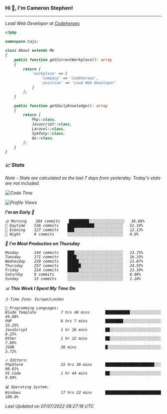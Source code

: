 ### Hi 👋, I'm Cameron Stephen!
<hr>
<p><em>Lead Web Developer at <a href="https://codeheroes.co.uk">Codeheroes</a></p>


```php
<?php

namespace Cajs;

class About extends Me
{
    public function getCurrentWorkplace(): array
    {
        return [
            'workplace' => [
                'company' => 'Codeheroes',
                'position' => 'Lead Web Developer'
            ]
        ];
    }

    public function getDailyKnowledge(): array
    {
        return [
            Php::class,
            Javascript::class,
            Laravel::class,
            Symfony::class,
            Go::class,
        ];
    }
}
```

### 📈 Stats
<p><em>Note - Stats are calculated as the last 7 days from yesterday. Today's stats are not included.</em></p>


<!--START_SECTION:waka-->
![Code Time](http://img.shields.io/badge/Code%20Time-2%2C995%20hrs%2012%20mins-blue)

![Profile Views](http://img.shields.io/badge/Profile%20Views-0-blue)

**I'm an Early 🐤** 

```text
🌞 Morning    384 commits    █████████░░░░░░░░░░░░░░░░   36.68% 
🌆 Daytime    536 commits    ████████████░░░░░░░░░░░░░   51.19% 
🌃 Evening    127 commits    ███░░░░░░░░░░░░░░░░░░░░░░   12.13% 
🌙 Night      0 commits      ░░░░░░░░░░░░░░░░░░░░░░░░░   0.0%

```
📅 **I'm Most Productive on Thursday** 

```text
Monday       144 commits    ███░░░░░░░░░░░░░░░░░░░░░░   13.75% 
Tuesday      171 commits    ████░░░░░░░░░░░░░░░░░░░░░   16.33% 
Wednesday    229 commits    █████░░░░░░░░░░░░░░░░░░░░   21.87% 
Thursday     257 commits    ██████░░░░░░░░░░░░░░░░░░░   24.55% 
Friday       224 commits    █████░░░░░░░░░░░░░░░░░░░░   21.39% 
Saturday     9 commits      ░░░░░░░░░░░░░░░░░░░░░░░░░   0.86% 
Sunday       13 commits     ░░░░░░░░░░░░░░░░░░░░░░░░░   1.24%

```


📊 **This Week I Spent My Time On** 

```text
⌚︎ Time Zone: Europe/London

💬 Programming Languages: 
Blade Template           7 hrs 48 mins       ███████████░░░░░░░░░░░░░░   44.88% 
PHP                      6 hrs 7 mins        ████████░░░░░░░░░░░░░░░░░   35.25% 
JavaScript               1 hr 26 mins        ██░░░░░░░░░░░░░░░░░░░░░░░   8.25% 
Other                    1 hr 22 mins        ██░░░░░░░░░░░░░░░░░░░░░░░   7.89% 
JSON                     38 mins             █░░░░░░░░░░░░░░░░░░░░░░░░   3.72%

🔥 Editors: 
PhpStorm                 15 hrs 38 mins      ██████████████████████░░░   90.01% 
VS Code                  1 hr 44 mins        ██░░░░░░░░░░░░░░░░░░░░░░░   9.99%

💻 Operating System: 
Windows                  17 hrs 22 mins      █████████████████████████   100.0%

```


 Last Updated on 07/07/2022 08:27:18 UTC
<!--END_SECTION:waka-->
